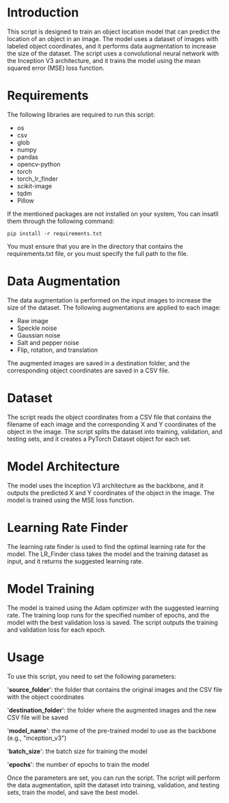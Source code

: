 
# Introduction

This script is designed to train an object location model that can predict the location of an object in an image. The model uses a dataset of images with labeled object coordinates, and it performs data augmentation to increase the size of the dataset. The script uses a convolutional neural network with the Inception V3 architecture, and it trains the model using the mean squared error (MSE) loss function.

# Requirements

The following libraries are required to run this script:

- os
- csv
- glob
- numpy
- pandas
- opencv-python
- torch
- torch_lr_finder
- scikit-image
- tqdm
- Pillow

If the mentioned packages are not installed on your system, You can insatll them through the following command:

```
pip install -r requirements.txt
```
You must ensure that you are in the directory that contains the requirements.txt file, or you must specify the full path to the file.


# Data Augmentation

The data augmentation is performed on the input images to increase the size of the dataset. The following augmentations are applied to each image:

- Raw image
- Speckle noise
- Gaussian noise
- Salt and pepper noise
- Flip, rotation, and translation

The augmented images are saved in a destination folder, and the corresponding object coordinates are saved in a CSV file.

# Dataset

The script reads the object coordinates from a CSV file that contains the filename of each image and the corresponding X and Y coordinates of the object in the image. The script splits the dataset into training, validation, and testing sets, and it creates a PyTorch Dataset object for each set.

# Model Architecture

The model uses the Inception V3 architecture as the backbone, and it outputs the predicted X and Y coordinates of the object in the image. The model is trained using the MSE loss function.

# Learning Rate Finder

The learning rate finder is used to find the optimal learning rate for the model. The LR_Finder class takes the model and the training dataset as input, and it returns the suggested learning rate.

# Model Training

The model is trained using the Adam optimizer with the suggested learning rate. The training loop runs for the specified number of epochs, and the model with the best validation loss is saved. The script outputs the training and validation loss for each epoch.

# Usage

To use this script, you need to set the following parameters:

'**source_folder**': the folder that contains the original images and the CSV file with the object coordinates

'**destination_folder**': the folder where the augmented images and the new CSV file will be saved

'**model_name**': the name of the pre-trained model to use as the backbone (e.g., "inception_v3")

'**batch_size**': the batch size for training the model

'**epochs**': the number of epochs to train the model

Once the parameters are set, you can run the script. The script will perform the data augmentation, split the dataset into training, validation, and testing sets, train the model, and save the best model.



